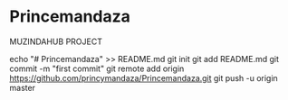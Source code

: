 # Princemandaza
MUZINDAHUB PROJECT

echo "# Princemandaza" >> README.md
git init
git add README.md
git commit -m "first commit"
git remote add origin https://github.com/princymandaza/Princemandaza.git
git push -u origin master
